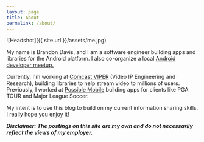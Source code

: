 ```yaml
---
layout: page
title: About
permalink: /about/
---
```


![Headshot]({{ site.url }}/assets/me.jpg)

My name is Brandon Davis, and I am a software engineer building apps and libraries for the Android platform. I also co-organize a local [Android developer meetup.](https://www.meetup.com/denverdroids/)

Currently, I'm working at [Comcast VIPER](https://stackoverflow.com/jobs/companies/comcast-viper) (Video IP Engineering and Research), building libraries to help stream video to millions of users. Previously, I worked at [Possible Mobile](https://possiblemobile.com/) building apps for clients like PGA TOUR and Major League Soccer.

My intent is to use this blog to build on my current information sharing skills. I really hope you enjoy it!

**_Disclaimer: The postings on this site are my own and do not necessarily reflect the views of my employer._**
